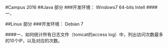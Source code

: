 #Campus 2016
##Java 部分
###开发环境：
Windows7 64-bits
Intell
####一、

##Linux 部分
###开发环境：
Debian 7

####一、如何统计所有日志文件（tomcat的access log）中，列出访问次数最多的10个IP，以及对应的次数。

